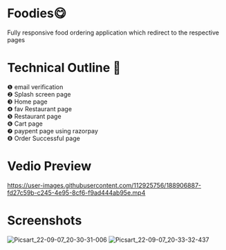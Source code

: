# Foodies😋
Fully responsive food ordering application which redirect to the respective pages
# Technical Outline 📕
❶ email verification\
❷ Splash screen page\
❸ Home page\
❹ fav Restaurant page\
❺ Restaurant page\
❻ Cart page\
❼ paypent page using razorpay\
❽ Order Successful page
# Vedio Preview
https://user-images.githubusercontent.com/112925756/188906887-fd27c59b-c245-4e95-8cf6-f9ad444ab95e.mp4
# Screenshots
![Picsart_22-09-07_20-30-31-006](https://user-images.githubusercontent.com/112925756/188947184-695cc2d8-f596-4c01-be0c-468e0388bb2c.jpg)
![Picsart_22-09-07_20-33-32-437](https://user-images.githubusercontent.com/112925756/188947343-ed11ef96-db06-4fde-a375-62ac49f009be.jpg)




 
